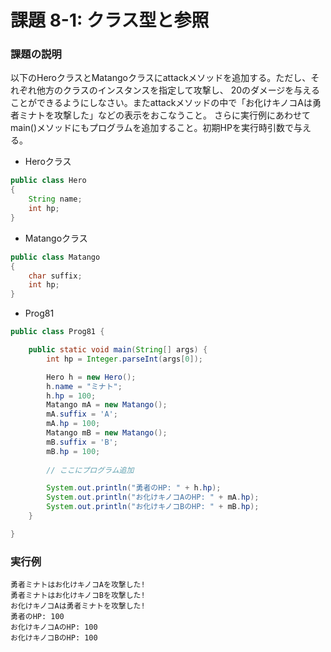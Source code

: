 # 課題 8-1: クラス型と参照

### 課題の説明
以下のHeroクラスとMatangoクラスにattackメソッドを追加する。ただし、それぞれ他方のクラスのインスタンスを指定して攻撃し、
20のダメージを与えることができるようにしなさい。またattackメソッドの中で「お化けキノコAは勇者ミナトを攻撃した」などの表示をおこなうこと。
さらに実行例にあわせてmain()メソッドにもプログラムを追加すること。初期HPを実行時引数で与える。

- Heroクラス
```java
public class Hero
{
    String name;
    int hp;
}
```

- Matangoクラス
```java
public class Matango
{
    char suffix;
    int hp;
}
```

- Prog81
```java
public class Prog81 {

	public static void main(String[] args) {
		int hp = Integer.parseInt(args[0]);

		Hero h = new Hero();
		h.name = "ミナト";
		h.hp = 100;
		Matango mA = new Matango();
		mA.suffix = 'A';
		mA.hp = 100;
		Matango mB = new Matango();
		mB.suffix = 'B';
		mB.hp = 100;
        
        // ここにプログラム追加

		System.out.println("勇者のHP: " + h.hp);
		System.out.println("お化けキノコAのHP: " + mA.hp);
		System.out.println("お化けキノコBのHP: " + mB.hp);
	}

}
```

### 実行例
```
勇者ミナトはお化けキノコAを攻撃した!
勇者ミナトはお化けキノコBを攻撃した!
お化けキノコAは勇者ミナトを攻撃した!
勇者のHP: 100
お化けキノコAのHP: 100
お化けキノコBのHP: 100
```
